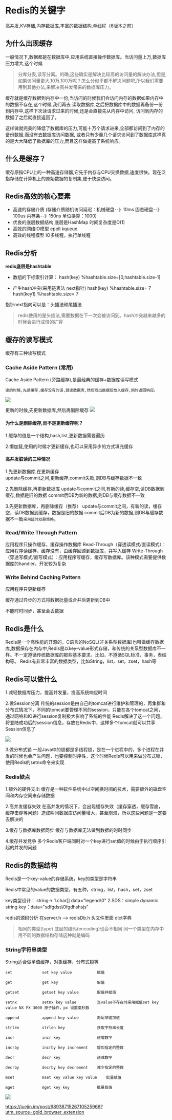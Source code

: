 # Redis的关键字

高并发,KV存储,内存数据库,丰富的数据结构,单线程（6版本之前）


## 为什么出现缓存
一般情况下,数据都是在数据库中,应用系统直接操作数据库。当访问量上万,数据库压力增大,这个时候


>分库分表,读写分离。的确,这些确实是解决比较高的访问量的解决办法,但是,如果访问量更大,10万,100万呢？怎么分似乎都不解决问题吧,所以我们需要用到其他办法,来解决高并发带来的数据库压力。


缓存就是缓存数据到内存中一份,当访问的时候我们会访问内存的数据如果内存中的数据不存在,这个时候,我们再去
读取数据库,之后把数据库中的数据再备份一份到内存中,这样下次读请求过来的时候,还是会直接先从内存中访问,
访问到内存的数据了之后就直接返回了。


这样做就完美的降低了数据库的压力,可能十万个请求进来,全部都访问到了内存的备份数据,而没有去数据库访问数据,
或者只有少量几个请求访问到了数据库这样真的是大大降低了数据库的压力,而且这样做提高了系统响应。




## 什么是缓存？
缓存原指CPU上的一种高速存储器,它先于内存与CPU交换数据,速度很快。现在泛指存储在计算机上的原始数据的复制集,便于快速访问。


## Redis高效的核心要素
- 高速的存储介质  (存储介质随机访问延迟：机械硬盘--》10ms  固态硬盘--》100us  内存条--》150ns   单位换算：1000)
- 优良的底层数据结构  底层是HashMap 时间复杂度是O(1)
- 高效的网络IO模型  epoll  kqueue
- 高效的线程模型  IO多线程，执行单线程

## Redis分析
**redis底层是hashtable**


- 数组的下标索引计算：
hash(key) %hashtable.size=[0,hashtable.size-1]
 

- 产生hash冲突(采用链表法  next指针)
hash(key) %hashtable.size= 7
hash(key1) %hashtable.size= 7

指针next指向可以是：头插法和尾插法

>redis使用的是头插法,需要数据在下一次会被访问到。hash冲突越来越多的时候会进行成倍的扩容


## 缓存的读写模式

缓存有三种读写模式


### Cache Aside Pattern (常用)

Cache Aside Pattern (旁路缓存),是最经典的缓存+数据库读写模式

`读的时候,先读缓存,缓存没有的话,就读数据库,然后取出数据后放入缓存,同时返回响应。`

![](https://img2020.cnblogs.com/blog/1231979/202011/1231979-20201115221432339-1110952946.png)


更新的时候,先更新数据库,然后再删除缓存
![](https://img2020.cnblogs.com/blog/1231979/202011/1231979-20201115222447070-640301574.png)


#### 为什么是删除缓存,而不是更新缓存呢？

1.缓存的值是一个结构,hash,list,更新数据需要遍历

2.懒加载,使用的时候才更新缓存,也可以采用异步的方式填充缓存


#### 高并发脏读的三种情况
1.先更新数据库,在更新缓存  
    update与commit之间,更新缓存,commit失败,则DB与缓存数据不一致


2.先删除缓存,再更新数据库
    update与commit之间,有新的读,缓存空,读DB数据到缓存,数据是旧的数据
commit后DB为新的数据,则DB与缓存数据不一致


3.先更新数据库，再删除缓存（推荐）
    update与commit之间，有新的读，缓存空，读DB数据到缓存，数据是旧的数据
commit后DB为新的数据,则DB与缓存数据不一致`采用延时双删策略`。



### Read/Write Through Pattern
应用程序只操作缓存，缓存操作数据库
Read-Through（穿透读模式/直读模式）：应用程序读缓存，缓存没有，由缓存回源到数据库，并写入缓存
Write-Through（穿透写模式/直写模式）：应用程序写缓存，缓存写数据库。该种模式需要提供数据库的handler，开发较为复杂




### Write Behind Caching Pattern
应用程序只更新缓存

缓存通过异步的方式将数据批量或合并后更新到DB中

不能时时同步，甚至会丢数据




## Redis是什么
Redis是一个高性能的开源的，C语言的NoSQL(非关系型数据库)也叫做缓存数据库,数据保存在内存中,Redis是以key-value形式存储，和传统的关系型数据库不一样。不一定遵循传统数据库的那些基本要求。比如，不遵循SQL标准，事务，表结构等。
Redis有非常丰富的数据类型，比如String，list，set，zset，hash等



## Redis可以做什么
1.减轻数据库压力，提高并发量，提高系统响应时间

2.做Session分离
    传统的session是由自己的tomcat进行维护和管理的，再集群和分布式情况下，不同的tomcat要管理不同的session，只能在各个tomcat之间，通过网络和IO进行session复制极大影响了系统的性能
Redis解决了这一个问题，将登陆成功后的session信息，存放在Redis中，这样多个tomcat就可以共享Session信息了    

![](https://img2020.cnblogs.com/blog/1231979/202011/1231979-20201115225103914-216092337.png)

    
    
3.做分布式锁
一般Java中的锁都是多线程锁，是在一个进程中的，多个进程在并发的时候也会产生问题，也要控制时序性，这个时候Redis可以用来做分布式锁，使用Redis的setnx命令来实现


### Redis缺点
1.额外的硬件支出
缓存是一种软件系统中以空间换时间的技术，需要额外的磁盘空间和内存空间来存储数据


2.高并发缓存失效
在高并发的情况下，会出现缓存失效（缓存穿透，缓存雪崩，缓存击穿等问题）造成瞬间数据库访问量增大，甚至崩溃，所以这些问题是一定要去解决的


3.缓存与数据库数据同步
缓存与数据库无法做到数据的时时同步


4.缓存并发竞争
多个Redis客户端同时对一个key进行set值的时候由于执行顺序引起的并发的问题



## Redis的数据结构
Redis是一个key-value的存储系统，key的类型是字符串

Redis中常见的value的数据类型，有五种，string，list，hash，set，zset

key类型设计：
string->
   1.char[] data="legend\0"
   2.SDS：simple dynamic string
      key：data="sdfgdss\0fgdhshsjs"

redis的源码分析
   在server.h  --> redisDb.h 头文件里面
   dict字典


>相同的类型(type)  底层的编码(encoding)也会不相同
>同一个类型在内存中用不同的数据结构存储这种就是编码
 


### String字符串类型
String适合做单值缓存，对象缓存，分布式锁等

```
set             set key value           赋值

get             get key                 取值

getset          getset key value	    取值并赋值

setnx           setnx key value         当value不存在时采用赋值set key value NX PX 3000 原子操作，px 设置毫秒数

append          append key value        向尾部追加值

strlen          strlen key	            获取字符串长度

incr            incr key	            递增数字

incrby          incrby key increment	增加指定的整数

decr            decr key	            递减数字

decrby          decrby key decrement	减少指定的整数

mset            mset key value key value	批量赋值

mget            mget key key	        批量取值
```
![](https://img2020.cnblogs.com/blog/1231979/202011/1231979-20201117091554948-1592297842.png)

https://juejin.im/post/6893871526710525966?utm_source=gold_browser_extension